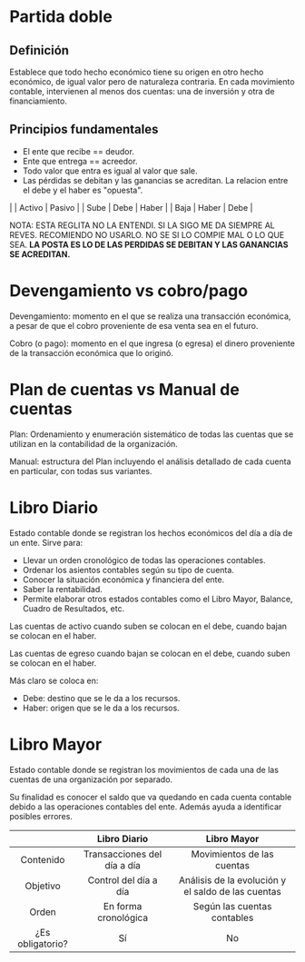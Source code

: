 # Partida doble

## Definición

Establece que todo hecho económico tiene su origen en otro hecho económico, de igual valor pero de naturaleza contraria. En cada movimiento contable, intervienen al menos dos cuentas: una de inversión y otra de financiamiento.

## Principios fundamentales

- El ente que recibe == deudor.
- Ente que entrega == acreedor.
- Todo valor que entra es igual al valor que sale.
- Las pérdidas se debitan y las ganancias se acreditan. La relacion entre el debe y el haber es "opuesta".

|      | Activo | Pasivo |
| Sube | Debe   | Haber  |
| Baja | Haber  | Debe   |


NOTA: ESTA REGLITA NO LA ENTENDI. SI LA SIGO ME DA SIEMPRE AL REVES. RECOMIENDO NO USARLO. NO SE SI LO COMPIE MAL O LO QUE SEA. **LA POSTA ES LO DE LAS PERDIDAS SE DEBITAN Y LAS GANANCIAS SE ACREDITAN.**

# Devengamiento vs cobro/pago

Devengamiento: momento en el que se realiza una transacción económica, a pesar de que el cobro proveniente de esa venta sea en el futuro.

Cobro (o pago): momento en el que ingresa (o egresa) el dinero proveniente de la transacción económica que lo originó.

# Plan de cuentas vs Manual de cuentas

Plan: Ordenamiento y enumeración sistemático de todas las cuentas que se utilizan en la contabilidad de la organización.

Manual: estructura del Plan incluyendo el análisis detallado de cada cuenta en particular, con todas sus variantes.

# Libro Diario

Estado contable donde se registran los hechos económicos del día a día de un ente. Sirve para:

- Llevar un orden cronológico de todas las operaciones contables.
- Ordenar los asientos contables según su tipo de cuenta.
- Conocer la situación económica y financiera del ente.
- Saber la rentabilidad.
- Permite elaborar otros estados contables como el Libro Mayor, Balance, Cuadro de Resultados, etc.

Las cuentas de activo cuando suben se colocan en el debe, cuando bajan se colocan en el haber.

Las cuentas de egreso cuando bajan se colocan en el debe, cuando suben se colocan en el haber.

Más claro se coloca en:

- Debe: destino que se le da a los recursos.
- Haber: origen que se le da a los recursos.

# Libro Mayor

Estado contable donde se registran los movimientos de cada una de las cuentas de una organización por separado.

Su finalidad es conocer el saldo que va quedando en cada cuenta contable debido a las operaciones contables del ente. Además ayuda a identificar posibles errores.


|   | Libro Diario  | Libro Mayor |
|:-------------:|:---------------:|:-------------:|
| Contenido         | Transacciones del día a día | Movimientos de las cuentas        |
| Objetivo         | Control del día a día          | Análisis de la evolución y el saldo de las cuentas        |
| Orden         | En forma cronológica          | Según las cuentas contables        |
| ¿Es obligatorio?         | Sí          | No        |



